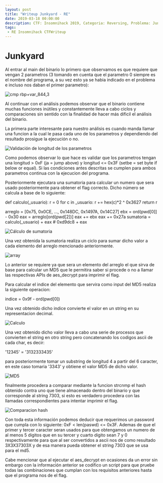 ```yaml
---
layout: post
title: "Writeup Junkyard - RE"
date: 2019-03-18 00:00:00
description: CTF: Insomnihack 2019, Categoria: Reversing, Problema: Junkyard
tags: 
 - RE Insomnihack CTFWriteup
---
```


# Junkyard

Al entrar al main del binario lo primero que observamos es que requiere que 
vengan 2 parametros (3 tomando en cuenta que el parametro 0 siempre es el nombre 
del programa, a su vez esto ya se habia indicado en el problema e incluso nos 
daban el primer parametro):



![cmp rbp+var_844,3](main.png)

Al continuar con el análisis podemos observar que el binario contiene muchas 
funciones inútiles y constantemente lleva a cabo ciclos y comparaciones sin 
sentido con la finalidad de hacer más dificil el análisis del binario.

La primera parte interesante para nuestro análisis es cuando manda llamar
una funcion a la cual le pasa cada uno de los parametros y dependiendo del
resultado prosigue la ejecución o no.

![Validación de longitud de los parametros](size_param.png)

Como podemos observar lo que hace es validar que los parametros tengan una 
longitud > 0xF (ja = jump above) y longitud <= 0x3F (setbe = set byte if 
below or equal). Si las condiciones antes descritas se cumplen para ambos 
parametros continua con la ejecucion del programa.

Posteriormente ejecutara una sumatoria para calcular un numero que sera usado
posteriormente para obtener el flag correcto. Dicho número se calcula a 
base de lo siguiente:

def calculo(_usuario):
	r = 0
	for c in _usuario:
		r += hex(c)*2 ^ 0x3627
	return r

arreglo = [0x75, 0x0CE, ..., 0x148DC, 0x1497A, 0x14C27]
ebx = ord(pwd[0]] - 0x30
eax = arreglo[ord(pwd[2])]
eax += ebx
eax += 0x27a
sumatoria = calculo(_usuario) + eax # 0xd9dc8 + eax

![Cálculo de sumatoria](sumatioria1.png)

Una vez obtenida la sumatoria realiza un ciclo para sumar dicho valor a 
cada elemento del arreglo mencionado anteriormente.

![array](ciclo_array.png)

Lo anterior se requiere ya que sera un elemento del arreglo el que sirva 
de base para calcular un MD5 que le permitira saber si procede o no a
llamar las respectivas APIs de aes_decrypt para imprimir el flag.

Para calcular el indice del elemento que servira como input del MD5 realiza 
la  siguiente operacion:

indice = 0x9f - ord(pwd[0])

Una vez obtenido dicho indice convierte el valor en un string en su 
representacion decimal.

![Calculo](calculo_desde_array.png)

Una vez obtenido dicho valor lleva a cabo una serie de procesos que convierten
el string en otro string pero concatenando los codigos ascii de cada char,
es decir:

'12345' = '3132333435'

para posteriormente tomar un substring de longitud 4 a partir del 6 caracter,
en este caso tomaria '3343' y obtiene el valor MD5 de dicho valor.

![MD5](md5_ascii.png)

finalmente procedera a comparar mediante la funcion strcnmp el hash obtenido
contra uno que tiene almacenado dentro del binario y que corresponde al
string 7303, si esto es verdadero procedera con las llamadas correspondientes
para intentar imprimir el flag.

![Comparacion hash](strcnmp.png)

Con toda esta información podemos deducir que requerimos un password que 
cumpla con lo siguiente: 0xF < len(paswd) <= 0x3F. Ademas de que el primer
y tercer caracter seran usados para que obtengamos un numero de al menos 
5 digitos que en su tercer y cuarto digito sean 7 y 0 respectivamente para
que al ser convertidos a ascii nos de como resultado 3X3X37303X y de esa
manera pueda obtener el string 7303 que se usa para el md5.

Cabe mencionar que al ejecutar el aes_decrypt en ocasiones da un error
sin embargo con la información anterior se codifico un script para que 
pruebe todas las combinaciones que cumplan con los requisitos anteriores
hasta que el programa nos de el flag.



